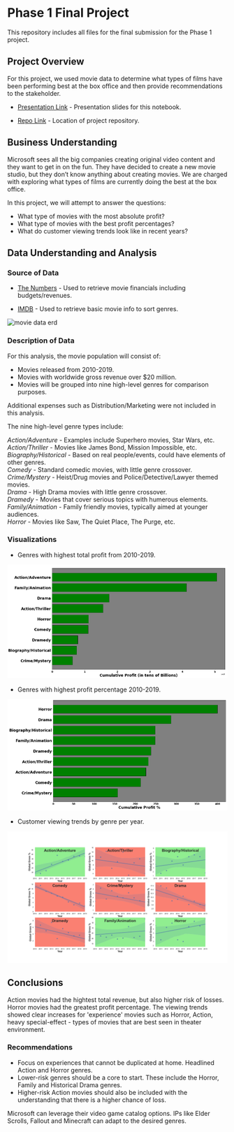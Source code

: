 # Phase 1 Final Project

This repository includes all files for the final submission for the Phase 1 project.

## Project Overview

For this project, we used movie data to determine what types of films have been performing best at the box office and then provide recommendations to the stakeholder.

* [Presentation Link](https://github.com/manotee/dsc-phase-1-project-v2-4/blob/master/Presentation.pdf) - Presentation slides for this notebook.

* [Repo Link](https://github.com/manotee/dsc-phase-1-project-v2-4) - Location of project repository.

## Business Understanding

Microsoft sees all the big companies creating original video content and they want to get in on the fun. They have decided to create a new movie studio, but they don’t know anything about creating movies. We are charged with exploring what types of films are currently doing the best at the box office. 

In this project, we will attempt to answer the questions:

* What type of movies with the most absolute profit?
* What type of movies with the best profit percentages?
* What do customer viewing trends look like in recent years?

## Data Understanding and Analysis

### Source of Data

* [The Numbers](https://www.the-numbers.com/) - Used to retrieve movie financials including budgets/revenues.

* [IMDB](https://www.imdb.com/) - Used to retrieve basic movie info to sort genres.

![movie data erd](https://raw.githubusercontent.com/learn-co-curriculum/dsc-phase-1-project-v2-4/master/movie_data_erd.jpeg)

### Description of Data

For this analysis, the movie population will consist of:

* Movies released from 2010-2019.
* Movies with worldwide gross revenue over $20 million.
* Movies will be grouped into nine high-level genres for comparison purposes. 

Additional expenses such as Distribution/Marketing were not included in this analysis.

The nine high-level genre types include:

*Action/Adventure*     - Examples include Superhero movies, Star Wars, etc. <br>
*Action/Thriller*      - Movies like James Bond, Mission Impossible, etc.  <br>
*Biography/Historical* - Based on real people/events, could have elements of other genres. <br>
*Comedy*               - Standard comedic movies, with little genre crossover. <br>
*Crime/Mystery*        - Heist/Drug movies and Police/Detective/Lawyer themed movies. <br>
*Drama*                - High Drama movies with little genre crossover. <br>
*Dramedy*              - Movies that cover serious topics with humerous elements. <br>
*Family/Animation*     - Family friendly movies, typically aimed at younger audiences. <br>
*Horror*               - Movies like Saw, The Quiet Place, The Purge, etc. <br>

### Visualizations

* Genres with highest total profit from 2010-2019.

![total_profit](https://github.com/manotee/dsc-phase-1-project-v2-4/blob/master/images/Total_Profit.png)

* Genres with highest profit percentage 2010-2019.

![profit_per](https://github.com/manotee/dsc-phase-1-project-v2-4/blob/master/images/Profit_Percentage.png)

* Customer viewing trends by genre per year. 

![viewing_trends](https://github.com/manotee/dsc-phase-1-project-v2-4/blob/master/images/Viewing_Trends.png)
         
## Conclusions

Action movies had the hightest total revenue, but also higher risk of losses. Horror movies had the greatest profit percentage. The viewing trends showed clear increases for 'experience' movies such as Horror, Action, heavy special-effect - types of movies that are best seen in theater environment.

### Recommendations

* Focus on experiences that cannot be duplicated at home. Headlined Action and Horror genres.
* Lower-risk genres should be a core to start. These include the Horror, Family and Historical Drama genres.
* Higher-risk Action movies should also be included with the understanding that there is a higher chance of loss.

Microsoft can leverage their video game catalog options. IPs like Elder Scrolls, Fallout and Minecraft can adapt to the desired genres.

